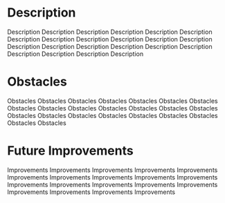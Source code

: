 # Description 

<p>Description Description Description Description Description Description Description Description Description Description Description Description Description
Description Description Description Description Description Description Description Description Description</p>


# Obstacles

<p>Obstacles Obstacles Obstacles Obstacles Obstacles Obstacles Obstacles Obstacles Obstacles Obstacles Obstacles Obstacles Obstacles Obstacles Obstacles
Obstacles Obstacles Obstacles Obstacles Obstacles Obstacles Obstacles Obstacles</p>

# Future Improvements

<p>Improvements Improvements Improvements Improvements Improvements Improvements Improvements Improvements Improvements Improvements Improvements Improvements
Improvements Improvements Improvements Improvements Improvements Improvements Improvements</p>
